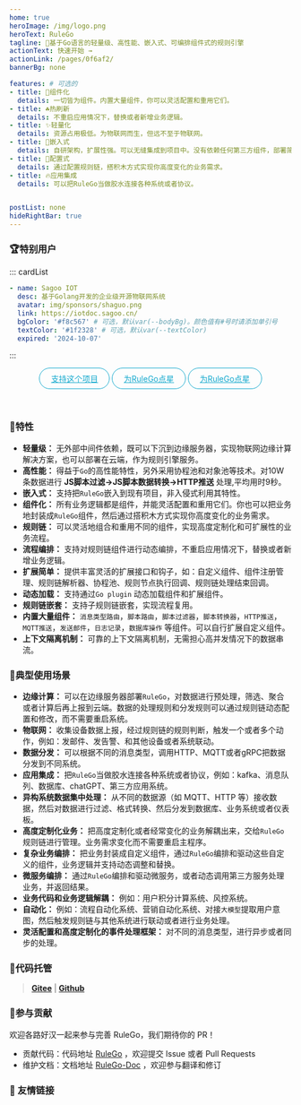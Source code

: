 ```yaml
---
home: true
heroImage: /img/logo.png
heroText: RuleGo
tagline: 🚀基于Go语言的轻量级、高性能、嵌入式、可编排组件式的规则引擎
actionText: 快速开始 →
actionLink: /pages/0f6af2/
bannerBg: none

features: # 可选的
- title: 🧩组件化
  details: 一切皆为组件。内置大量组件，你可以灵活配置和重用它们。
- title: ☘️热刷新
  details: 不重启应用情况下，替换或者新增业务逻辑。
- title: ✨轻量化
  details: 资源占用极低。为物联网而生，但远不至于物联网。
- title: 🎯嵌入式
  details: 自研架构，扩展性强。可以无缝集成到项目中。没有依赖任何第三方组件，部署简单。
- title: 📑配置式
  details: 通过配置规则链，搭积木方式实现你高度变化的业务需求。
- title: 🔥应用集成
  details: 可以把RuleGo当做胶水连接各种系统或者协议。


postList: none
hideRightBar: true
---
```


### 🏆特别用户

::: cardList
```yaml
- name: Sagoo IOT
  desc: 基于Golang开发的企业级开源物联网系统
  avatar: img/sponsors/shaguo.png
  link: https://iotdoc.sagoo.cn/
  bgColor: '#f8c567' # 可选，默认var(--bodyBg)。颜色值有#号时请添加单引号
  textColor: '#1f2328' # 可选，默认var(--textColor)
  expired: '2024-10-07'
```  
:::

<p align="center">
  <a class="become-sponsor iconfont " href="/pages/ccf224">支持这个项目</a>
  <a class="become-sponsor iconfont icon-github " href="https://github.com/rulego/rulego" target="_blank">为RuleGo点星</a>
  <a class="become-sponsor iconfont icon-gitee" href="https://gitee.com/rulego/rulego" target="_blank">为RuleGo点星</a>
</p>

<style>
  .become-sponsor{
    padding: 8px 20px;
    display: inline-block;
    color: #11a8cd;
    border-radius: 30px;
    box-sizing: border-box;
    border: 1px solid #11a8cd;
  }
 .become-sponsor:hover{
    border: 1px solid #13bee8;
    color: #13bee8;
  }
</style>

<br/>


### 🚀特性

* **轻量级：** 无外部中间件依赖，既可以下沉到边缘服务器，实现物联网边缘计算解决方案，也可以部署在云端，作为规则引擎服务。
* **高性能：** 得益于`Go`的高性能特性，另外采用协程池和对象池等技术。对10W条数据进行 **JS脚本过滤->JS脚本数据转换->HTTP推送** 处理,平均用时9秒。
* **嵌入式：** 支持把`RuleGo`嵌入到现有项目，非入侵式利用其特性。
* **组件化：** 所有业务逻辑都是组件，并能灵活配置和重用它们。你也可以把业务地封装成`RuleGo`组件，然后通过搭积木方式实现你高度变化的业务需求。
* **规则链：** 可以灵活地组合和重用不同的组件，实现高度定制化和可扩展性的业务流程。
* **流程编排：** 支持对规则链组件进行动态编排，不重启应用情况下，替换或者新增业务逻辑。
* **扩展简单：** 提供丰富灵活的扩展接口和钩子，如：自定义组件、组件注册管理、规则链解析器、协程池、规则节点执行回调、规则链处理结束回调。
* **动态加载：** 支持通过`Go plugin` 动态加载组件和扩展组件。
* **规则链嵌套：** 支持子规则链嵌套，实现流程复用。
* **内置大量组件：** `消息类型路由`，`脚本路由`，`脚本过滤器`，`脚本转换器`，`HTTP推送`，`MQTT推送`，`发送邮件`，`日志记录`，`数据库操作`
  等组件。可以自行扩展自定义组件。
* **上下文隔离机制：** 可靠的上下文隔离机制，无需担心高并发情况下的数据串流。

### 🎯典型使用场景

* **边缘计算：** 可以在边缘服务器部署`RuleGo`，对数据进行预处理，筛选、聚合或者计算后再上报到云端。数据的处理规则和分发规则可以通过规则链动态配置和修改，而不需要重启系统。
* **物联网：** 收集设备数据上报，经过规则链的规则判断，触发一个或者多个动作，例如：发邮件、发告警、和其他设备或者系统联动。
* **数据分发：** 可以根据不同的消息类型，调用HTTP、MQTT或者gRPC把数据分发到不同系统。
* **应用集成：** 把`RuleGo`当做胶水连接各种系统或者协议，例如：kafka、消息队列、数据库、chatGPT、第三方应用系统。
* **异构系统数据集中处理：** 从不同的数据源（如 MQTT、HTTP 等）接收数据，然后对数据进行过滤、格式转换、然后分发到数据库、业务系统或者仪表板。
* **高度定制化业务：** 把高度定制化或者经常变化的业务解耦出来，交给`RuleGo`规则链进行管理。业务需求变化而不需要重启主程序。
* **复杂业务编排：** 把业务封装成自定义组件，通过`RuleGo`编排和驱动这些自定义的组件，业务逻辑并支持动态调整和替换。
* **微服务编排：** 通过`RuleGo`编排和驱动微服务，或者动态调用第三方服务处理业务，并返回结果。
* **业务代码和业务逻辑解耦：** 例如：用户积分计算系统、风控系统。
* **自动化：** 例如：流程自动化系统、营销自动化系统、对接`大模型`提取用户意图，然后触发规则链与其他系统进行联动或者进行业务处理。
* **灵活配置和高度定制化的事件处理框架：** 对不同的消息类型，进行异步或者同步的处理。

### 🎈代码托管

> **[Gitee](https://gitee.com/rulego/rulego)** | **[Github](https://github.com/rulego/rulego)**

### 🧸参与贡献

欢迎各路好汉一起来参与完善 RuleGo，我们期待你的 PR！

- 贡献代码：代码地址 [RuleGo](https://github.com/rulego/rulego) ，欢迎提交 Issue 或者 Pull Requests
- 维护文档：文档地址 [RuleGo-Doc](https://github.com/rulego/rulego-doc) ，欢迎参与翻译和修订

### 🧲 友情链接
<div class="row">
    <span class="link">
        <a href="https://baomidou.com" target="_blank" title="MybatisPlus">
            <img :src="$withBase('/img/links/mybatis-plus-logo.png')" class="no-zoom">
        </a>
    </span>
    
</div>

<style>
  .link {
    width: 10em;
    text-align: left;
  }
  .link img {
    height:1.8em;
    max-width:180px;
    margin: 14px;
  }
  .row {
    display: flex;
    flex-direction: row;
  }
</style>